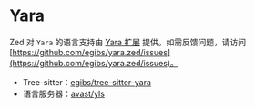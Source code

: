 # Yara

Zed 对 `Yara` 的语言支持由 [Yara 扩展](https://github.com/egibs/yara.zed) 提供。如需反馈问题，请访问 [https://github.com/egibs/yara.zed/issues](https://github.com/egibs/yara.zed/issues)。

- Tree-sitter：[egibs/tree-sitter-yara](https://github.com/egibs/tree-sitter-yara)
- 语言服务器：[avast/yls](https://github.com/avast/yls)
